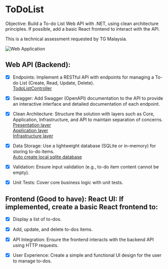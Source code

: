 # ToDoList
Objective: Build a To-do List Web API with .NET, using clean architecture principles. If possible, add a basic React frontend to interact with the API.

This is a technical assessment requested by TG Malaysia.

![Web Application](animate-client.gif)

## Web API (Backend):


-  [x] Endpoints: Implement a RESTful API with endpoints for managing a To-do List (Create, Read, Update, Delete).  
       [TodoListController](todolist.Server/Controllers/TodoListController.cs)
       

-  [x] Swagger: Add Swagger (OpenAPI) documentation to the API to provide an interactive interface and detailed documentation of each endpoint.

-  [x] Clean Architecture: Structure the solution with layers such as Core, Application, Infrastructure, and API to maintain separation of concerns.  
       [Presentation layer](todolist.client)  
       [Application layer](todolist.Server/Controllers)  
       [Infrastructure layer](todolist.Server/Models)  

-  [x] Data Storage: Use a lightweight database (SQLite or in-memory) for storing to-do items.  
       [Auto create local sqlite database](todolist.Server/ToDoList.db)

-  [x] Validation: Ensure input validation (e.g., to-do item content cannot be empty).

-  [x] Unit Tests: Cover core business logic with unit tests.

## Frontend (Good to have): React UI: If implemented, create a basic React frontend to:

-  [x] Display a list of to-dos.

-  [x] Add, update, and delete to-dos items.

-  [x] API Integration: Ensure the frontend interacts with the backend API using HTTP requests.

-  [x] User Experience: Create a simple and functional UI design for the user to manage to-dos.
